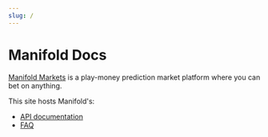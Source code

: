 ```yaml
---
slug: /
---
```


# Manifold Docs

[Manifold Markets](https://manifold.markets/) is a play-money prediction market platform where you can bet on anything.

This site hosts Manifold's:
- [API documentation](/api)
- [FAQ](/faq)
